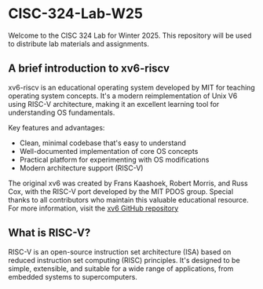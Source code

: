 # CISC-324-Lab-W25

Welcome to the CISC 324 Lab for Winter 2025. This repository will be used to distribute lab materials and assignments.

<!-- ## How the lab will be structured

In this course, we will use the xv6-riscv operating system as our core learning platform. You'll work directly with its source code to understand operating system concepts in practice.

The lab materials are organized as follows:
- Each lab has its own dedicated directory (Lab1, Lab2, etc.)
- Lab materials, instructions, and assignments will be provided in the respective directories
- Source code modifications and implementations will be done within these lab-specific folders
- Additional resources and documentation will be distributed as needed throughout the term -->

## A brief introduction to xv6-riscv

xv6-riscv is an educational operating system developed by MIT for teaching operating system concepts. It's a modern reimplementation of Unix V6 using RISC-V architecture, making it an excellent learning tool for understanding OS fundamentals.

Key features and advantages:

- Clean, minimal codebase that's easy to understand
- Well-documented implementation of core OS concepts
- Practical platform for experimenting with OS modifications
- Modern architecture support (RISC-V)

The original xv6 was created by Frans Kaashoek, Robert Morris, and Russ Cox, with the RISC-V port developed by the MIT PDOS group. Special thanks to all contributors who maintain this valuable educational resource. For more information, visit the [xv6 GitHub repository](https://github.com/mit-pdos/xv6-riscv)

## What is RISC-V?

RISC-V is an open-source instruction set architecture (ISA) based on reduced instruction set computing (RISC) principles. It's designed to be simple, extensible, and suitable for a wide range of applications, from embedded systems to supercomputers.






